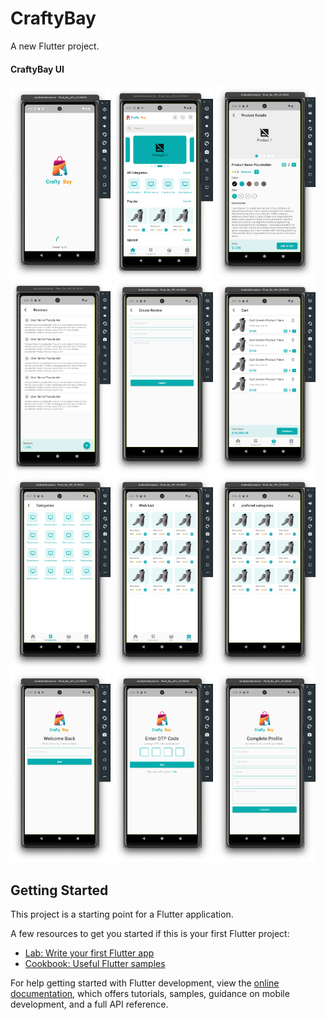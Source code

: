 # CraftyBay

A new Flutter project.

#### CraftyBay UI
<img src="https://github.com/muj-i/crafty_bay/blob/main/screenshots/ss0.png" width="160" />
<img src="https://github.com/muj-i/crafty_bay/blob/main/screenshots/ss1.png" width="160" />
<img src="https://github.com/muj-i/crafty_bay/blob/main/screenshots/ss2.png" width="160" />
<img src="https://github.com/muj-i/crafty_bay/blob/main/screenshots/ss3.png" width="160" />
<img src="https://github.com/muj-i/crafty_bay/blob/main/screenshots/ss4.png" width="160" />
<img src="https://github.com/muj-i/crafty_bay/blob/main/screenshots/ss5.png" width="160" />
<img src="https://github.com/muj-i/crafty_bay/blob/main/screenshots/ss11.png" width="160" />
<img src="https://github.com/muj-i/crafty_bay/blob/main/screenshots/ss6.png" width="160" />
<img src="https://github.com/muj-i/crafty_bay/blob/main/screenshots/ss7.png" width="160" />
<img src="https://github.com/muj-i/crafty_bay/blob/main/screenshots/ss8.png" width="160" />
<img src="https://github.com/muj-i/crafty_bay/blob/main/screenshots/ss9.png" width="160" />
<img src="https://github.com/muj-i/crafty_bay/blob/main/screenshots/ss10.png" width="160" />



## Getting Started

This project is a starting point for a Flutter application.

A few resources to get you started if this is your first Flutter project:

- [Lab: Write your first Flutter app](https://docs.flutter.dev/get-started/codelab)
- [Cookbook: Useful Flutter samples](https://docs.flutter.dev/cookbook)

For help getting started with Flutter development, view the
[online documentation](https://docs.flutter.dev/), which offers tutorials,
samples, guidance on mobile development, and a full API reference.
